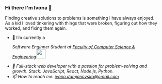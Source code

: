 ### Hi there I'm Ivona 👋

 Finding creative solutions to problems is something I have always enjoyed. As a kid I loved tinkering with things that were broken, figuring out how they worked, and fixing them again.

- 🔭 I’m currently a <p><em>Software Enginner Student at <a href="[http://www.unb.br](https://www.finki.ukim.mk/)">Faculty of Computer Science & Engineering</a><img src="https://media.giphy.com/media/fYSnHlufseco8Fh93Z/giphy.gif" width="30">
- 🌱 Full-stack web developer with a passion for problem-solving and growth. Stack: JavaScript, React, Node.js, Python.
- 📫 How to reach me: ivona.damjanovska@gmail.com

